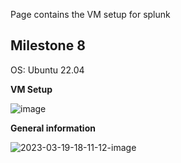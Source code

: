 Page contains the VM setup for splunk

## Milestone 8

OS: Ubuntu 22.04

**VM Setup**

![image](https://user-images.githubusercontent.com/71083461/226212669-528d72a6-6438-4d00-8012-66ffe7584374.png)

**General information**

![2023-03-19-18-11-12-image](https://user-images.githubusercontent.com/71083461/226216701-bb49f593-a4ef-482c-91fc-fbde84b21e9a.png)
